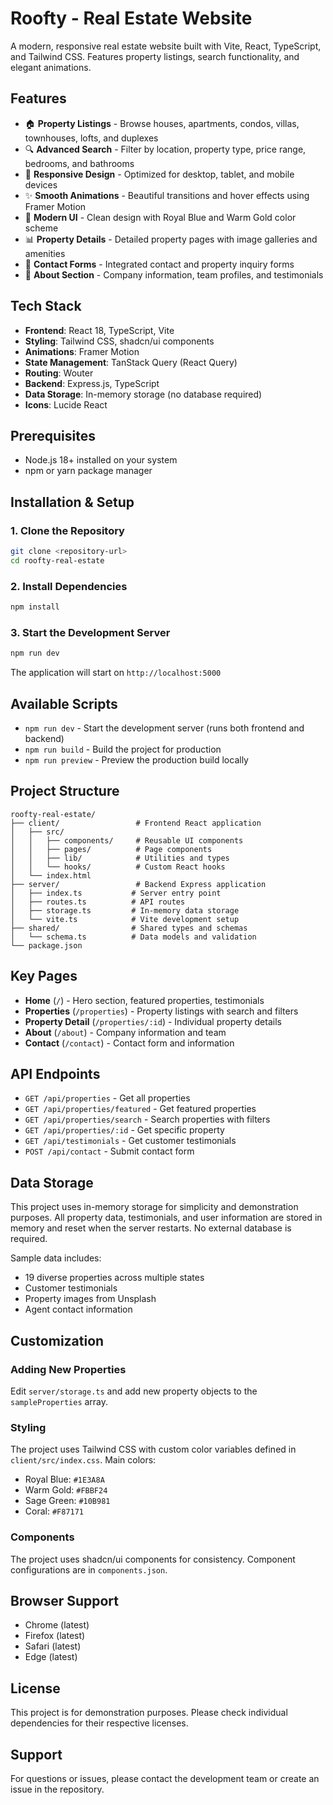 # Roofty - Real Estate Website

A modern, responsive real estate website built with Vite, React, TypeScript, and Tailwind CSS. Features property listings, search functionality, and elegant animations.

## Features

- 🏠 **Property Listings** - Browse houses, apartments, condos, villas, townhouses, lofts, and duplexes
- 🔍 **Advanced Search** - Filter by location, property type, price range, bedrooms, and bathrooms
- 📱 **Responsive Design** - Optimized for desktop, tablet, and mobile devices
- ✨ **Smooth Animations** - Beautiful transitions and hover effects using Framer Motion
- 🎨 **Modern UI** - Clean design with Royal Blue and Warm Gold color scheme
- 📊 **Property Details** - Detailed property pages with image galleries and amenities
- 💬 **Contact Forms** - Integrated contact and property inquiry forms
- 🏢 **About Section** - Company information, team profiles, and testimonials

## Tech Stack

- **Frontend**: React 18, TypeScript, Vite
- **Styling**: Tailwind CSS, shadcn/ui components
- **Animations**: Framer Motion
- **State Management**: TanStack Query (React Query)
- **Routing**: Wouter
- **Backend**: Express.js, TypeScript
- **Data Storage**: In-memory storage (no database required)
- **Icons**: Lucide React

## Prerequisites

- Node.js 18+ installed on your system
- npm or yarn package manager

## Installation & Setup

### 1. Clone the Repository

```bash
git clone <repository-url>
cd roofty-real-estate
```

### 2. Install Dependencies

```bash
npm install
```

### 3. Start the Development Server

```bash
npm run dev
```

The application will start on `http://localhost:5000`

## Available Scripts

- `npm run dev` - Start the development server (runs both frontend and backend)
- `npm run build` - Build the project for production
- `npm run preview` - Preview the production build locally

## Project Structure

```
roofty-real-estate/
├── client/                 # Frontend React application
│   ├── src/
│   │   ├── components/     # Reusable UI components
│   │   ├── pages/          # Page components
│   │   ├── lib/            # Utilities and types
│   │   └── hooks/          # Custom React hooks
│   └── index.html
├── server/                 # Backend Express application
│   ├── index.ts           # Server entry point
│   ├── routes.ts          # API routes
│   ├── storage.ts         # In-memory data storage
│   └── vite.ts            # Vite development setup
├── shared/                # Shared types and schemas
│   └── schema.ts          # Data models and validation
└── package.json
```

## Key Pages

- **Home** (`/`) - Hero section, featured properties, testimonials
- **Properties** (`/properties`) - Property listings with search and filters
- **Property Detail** (`/properties/:id`) - Individual property details
- **About** (`/about`) - Company information and team
- **Contact** (`/contact`) - Contact form and information

## API Endpoints

- `GET /api/properties` - Get all properties
- `GET /api/properties/featured` - Get featured properties
- `GET /api/properties/search` - Search properties with filters
- `GET /api/properties/:id` - Get specific property
- `GET /api/testimonials` - Get customer testimonials
- `POST /api/contact` - Submit contact form

## Data Storage

This project uses in-memory storage for simplicity and demonstration purposes. All property data, testimonials, and user information are stored in memory and reset when the server restarts. No external database is required.

Sample data includes:
- 19 diverse properties across multiple states
- Customer testimonials
- Property images from Unsplash
- Agent contact information

## Customization

### Adding New Properties

Edit `server/storage.ts` and add new property objects to the `sampleProperties` array.

### Styling

The project uses Tailwind CSS with custom color variables defined in `client/src/index.css`. Main colors:
- Royal Blue: `#1E3A8A`
- Warm Gold: `#FBBF24`
- Sage Green: `#10B981`
- Coral: `#F87171`

### Components

The project uses shadcn/ui components for consistency. Component configurations are in `components.json`.

## Browser Support

- Chrome (latest)
- Firefox (latest)
- Safari (latest)
- Edge (latest)

## License

This project is for demonstration purposes. Please check individual dependencies for their respective licenses.

## Support

For questions or issues, please contact the development team or create an issue in the repository.